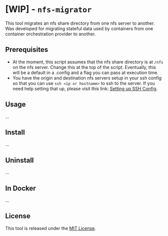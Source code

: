 # [WIP] - `nfs-migrator`

This tool migrates an nfs share directory from one nfs server to another. Was developed for migrating stateful data used by containers from one container orchestration provider to another.


## Prerequisites 

* At the moment, this script assumes that the nfs share directory is at `/nfs` on the nfs server. Change this at the top of the script. Eventually, this will be a default in a .config and a flag you can pass at execution time.
* You have the origin and destination nfs servers setup in your ssh config so that you can use `ssh <ip or hostname>` to ssh to the server. If you need help setting that up, please visit this link: [Setting up SSH Config][ssh-config-configuration].

## Usage


...

## Install

...

## Uninstall

...

## In Docker

...

## License

This tool is released under the [MIT License][license].

[ssh-config-configuration]: ./README.md "Setting up Your SSH Config"
[license]: ./LICENSE "MIT License"
